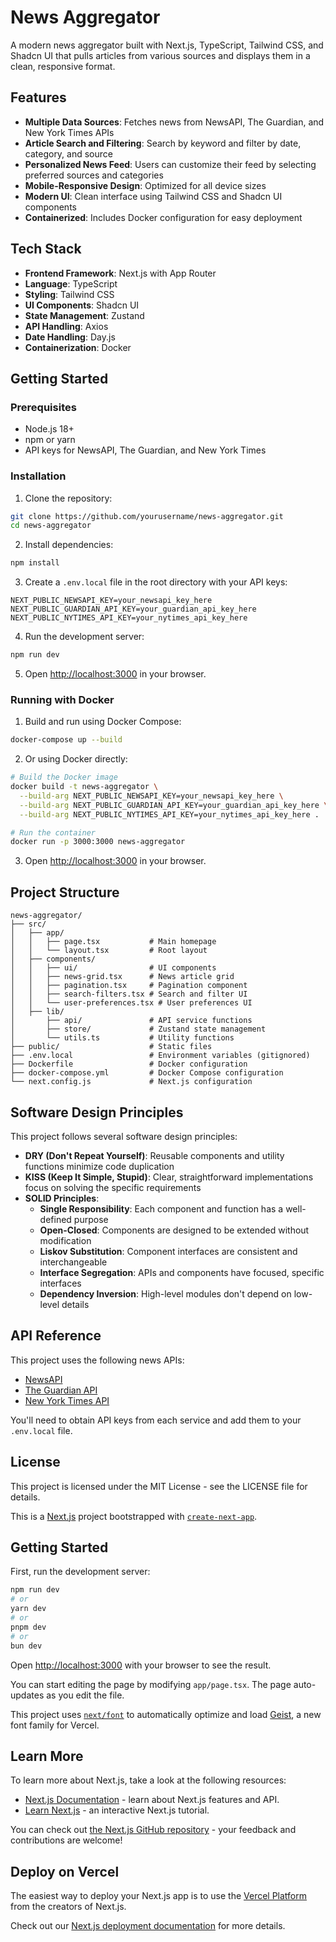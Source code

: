# News Aggregator

A modern news aggregator built with Next.js, TypeScript, Tailwind CSS, and Shadcn UI that pulls articles from various sources and displays them in a clean, responsive format.

## Features

- **Multiple Data Sources**: Fetches news from NewsAPI, The Guardian, and New York Times APIs
- **Article Search and Filtering**: Search by keyword and filter by date, category, and source
- **Personalized News Feed**: Users can customize their feed by selecting preferred sources and categories
- **Mobile-Responsive Design**: Optimized for all device sizes
- **Modern UI**: Clean interface using Tailwind CSS and Shadcn UI components
- **Containerized**: Includes Docker configuration for easy deployment

## Tech Stack

- **Frontend Framework**: Next.js with App Router
- **Language**: TypeScript
- **Styling**: Tailwind CSS
- **UI Components**: Shadcn UI
- **State Management**: Zustand
- **API Handling**: Axios
- **Date Handling**: Day.js
- **Containerization**: Docker

## Getting Started

### Prerequisites

- Node.js 18+
- npm or yarn
- API keys for NewsAPI, The Guardian, and New York Times

### Installation

1. Clone the repository:

```bash
git clone https://github.com/yourusername/news-aggregator.git
cd news-aggregator
```

2. Install dependencies:

```bash
npm install
```

3. Create a `.env.local` file in the root directory with your API keys:

```
NEXT_PUBLIC_NEWSAPI_KEY=your_newsapi_key_here
NEXT_PUBLIC_GUARDIAN_API_KEY=your_guardian_api_key_here
NEXT_PUBLIC_NYTIMES_API_KEY=your_nytimes_api_key_here
```

4. Run the development server:

```bash
npm run dev
```

5. Open [http://localhost:3000](http://localhost:3000) in your browser.

### Running with Docker

1. Build and run using Docker Compose:

```bash
docker-compose up --build
```

2. Or using Docker directly:

```bash
# Build the Docker image
docker build -t news-aggregator \
  --build-arg NEXT_PUBLIC_NEWSAPI_KEY=your_newsapi_key_here \
  --build-arg NEXT_PUBLIC_GUARDIAN_API_KEY=your_guardian_api_key_here \
  --build-arg NEXT_PUBLIC_NYTIMES_API_KEY=your_nytimes_api_key_here .

# Run the container
docker run -p 3000:3000 news-aggregator
```

3. Open [http://localhost:3000](http://localhost:3000) in your browser.

## Project Structure

```
news-aggregator/
├── src/
│   ├── app/
│   │   ├── page.tsx           # Main homepage
│   │   └── layout.tsx         # Root layout
│   ├── components/
│   │   ├── ui/                # UI components
│   │   ├── news-grid.tsx      # News article grid
│   │   ├── pagination.tsx     # Pagination component
│   │   ├── search-filters.tsx # Search and filter UI
│   │   └── user-preferences.tsx # User preferences UI
│   ├── lib/
│       ├── api/               # API service functions
│       ├── store/             # Zustand state management
│       └── utils.ts           # Utility functions
├── public/                    # Static files
├── .env.local                 # Environment variables (gitignored)
├── Dockerfile                 # Docker configuration
├── docker-compose.yml         # Docker Compose configuration
└── next.config.js             # Next.js configuration
```

## Software Design Principles

This project follows several software design principles:

- **DRY (Don't Repeat Yourself)**: Reusable components and utility functions minimize code duplication
- **KISS (Keep It Simple, Stupid)**: Clear, straightforward implementations focus on solving the specific requirements
- **SOLID Principles**:
  - **Single Responsibility**: Each component and function has a well-defined purpose
  - **Open-Closed**: Components are designed to be extended without modification
  - **Liskov Substitution**: Component interfaces are consistent and interchangeable
  - **Interface Segregation**: APIs and components have focused, specific interfaces
  - **Dependency Inversion**: High-level modules don't depend on low-level details

## API Reference

This project uses the following news APIs:

- [NewsAPI](https://newsapi.org/)
- [The Guardian API](https://open-platform.theguardian.com/)
- [New York Times API](https://developer.nytimes.com/)

You'll need to obtain API keys from each service and add them to your `.env.local` file.

## License

This project is licensed under the MIT License - see the LICENSE file for details.

This is a [Next.js](https://nextjs.org) project bootstrapped with [`create-next-app`](https://nextjs.org/docs/app/api-reference/cli/create-next-app).

## Getting Started

First, run the development server:

```bash
npm run dev
# or
yarn dev
# or
pnpm dev
# or
bun dev
```

Open [http://localhost:3000](http://localhost:3000) with your browser to see the result.

You can start editing the page by modifying `app/page.tsx`. The page auto-updates as you edit the file.

This project uses [`next/font`](https://nextjs.org/docs/app/building-your-application/optimizing/fonts) to automatically optimize and load [Geist](https://vercel.com/font), a new font family for Vercel.

## Learn More

To learn more about Next.js, take a look at the following resources:

- [Next.js Documentation](https://nextjs.org/docs) - learn about Next.js features and API.
- [Learn Next.js](https://nextjs.org/learn) - an interactive Next.js tutorial.

You can check out [the Next.js GitHub repository](https://github.com/vercel/next.js) - your feedback and contributions are welcome!

## Deploy on Vercel

The easiest way to deploy your Next.js app is to use the [Vercel Platform](https://vercel.com/new?utm_medium=default-template&filter=next.js&utm_source=create-next-app&utm_campaign=create-next-app-readme) from the creators of Next.js.

Check out our [Next.js deployment documentation](https://nextjs.org/docs/app/building-your-application/deploying) for more details.
